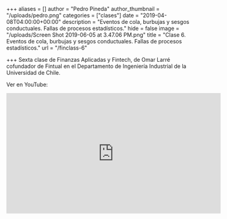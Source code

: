+++
aliases = []
author = "Pedro Pineda"
author_thumbnail = "/uploads/pedro.png"
categories = ["clases"]
date = "2019-04-08T04:00:00+00:00"
description = "Eventos de cola, burbujas y sesgos conductuales. Fallas de procesos estadísticos."
hide = false
image = "/uploads/Screen Shot 2019-06-05 at 3.47.06 PM.png"
title = "Clase 6. Eventos de cola, burbujas y sesgos conductuales. Fallas de procesos estadísticos."
url = "/finclass-6"

+++
Sexta clase de Finanzas Aplicadas y Fintech, de Omar Larré cofundador de Fintual en el Departamento de Ingeniería Industrial de la Universidad de Chile.

Ver en YouTube:

<div style="text-align:center">  
<iframe width="560" height="315" src="https://www.youtube.com/embed/29xGxS5-wZ8" frameborder="0" allow="accelerometer; autoplay; encrypted-media; gyroscope; picture-in-picture" allowfullscreen></iframe>
</div>